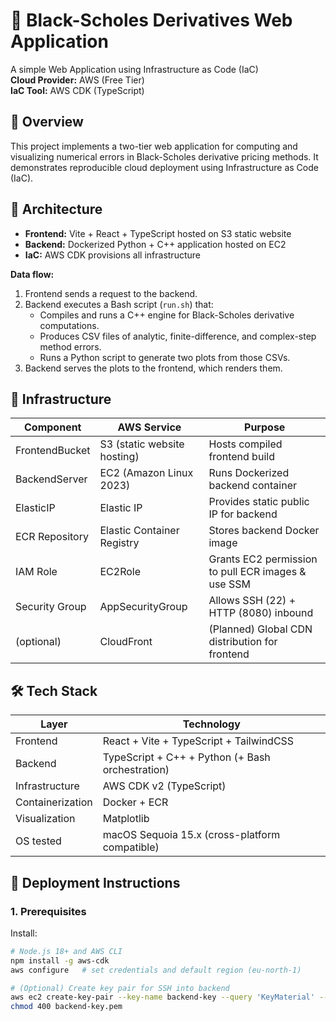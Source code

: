 # 🧮 Black-Scholes Derivatives Web Application
A simple Web Application using Infrastructure as Code (IaC)  
**Cloud Provider:** AWS (Free Tier)  
**IaC Tool:** AWS CDK (TypeScript)

## 📖 Overview
This project implements a two-tier web application for computing and visualizing numerical errors in Black-Scholes derivative pricing methods.
It demonstrates reproducible cloud deployment using Infrastructure as Code (IaC).

## 🧩 Architecture
- **Frontend:** Vite + React + TypeScript hosted on S3 static website
- **Backend:** Dockerized Python + C++ application hosted on EC2
- **IaC:** AWS CDK provisions all infrastructure

**Data flow:**
1. Frontend sends a request to the backend.
2. Backend executes a Bash script (`run.sh`) that:
   - Compiles and runs a C++ engine for Black-Scholes derivative computations.
   - Produces CSV files of analytic, finite-difference, and complex-step method errors.
   - Runs a Python script to generate two plots from those CSVs.
3. Backend serves the plots to the frontend, which renders them.

## 🧱 Infrastructure
| Component | AWS Service | Purpose |
|-----------|-------------|---------|
| FrontendBucket | S3 (static website hosting) | Hosts compiled frontend build |
| BackendServer | EC2 (Amazon Linux 2023) | Runs Dockerized backend container |
| ElasticIP | Elastic IP | Provides static public IP for backend |
| ECR Repository | Elastic Container Registry | Stores backend Docker image |
| IAM Role | EC2Role | Grants EC2 permission to pull ECR images & use SSM |
| Security Group | AppSecurityGroup | Allows SSH (22) + HTTP (8080) inbound |
| (optional) | CloudFront | (Planned) Global CDN distribution for frontend |

## 🛠️ Tech Stack
| Layer | Technology |
|-------|------------|
| Frontend | React + Vite + TypeScript + TailwindCSS |
| Backend | TypeScript + C++ + Python (+ Bash orchestration) |
| Infrastructure | AWS CDK v2 (TypeScript) |
| Containerization | Docker + ECR |
| Visualization | Matplotlib |
| OS tested | macOS Sequoia 15.x (cross-platform compatible) |

## 🚀 Deployment Instructions
### 1. Prerequisites
Install:
```bash
# Node.js 18+ and AWS CLI
npm install -g aws-cdk
aws configure   # set credentials and default region (eu-north-1)

# (Optional) Create key pair for SSH into backend
aws ec2 create-key-pair --key-name backend-key --query 'KeyMaterial' --output text > backend-key.pem
chmod 400 backend-key.pem
```

